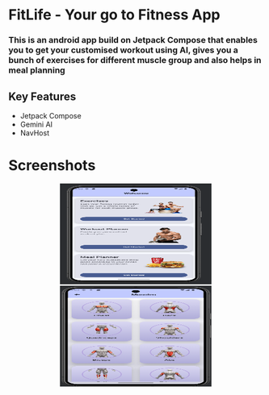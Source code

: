 # FitLife - Your go to Fitness App
### This is an android app build on Jetpack Compose that enables you to get your customised workout using AI, gives you a bunch of exercises for different muscle group and also helps in meal planning

## Key Features
* Jetpack Compose
* Gemini AI
* NavHost

# Screenshots

<div align="center">
<img src="img.png" width="300" height="200">
<img src="img_1.png" width="300" height="200">
</div>
